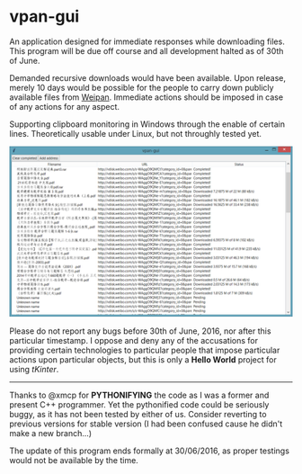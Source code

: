 
# vpan-gui

An application designed for immediate responses while downloading files. This
program will be due off course and all development halted as of 30th of June.

Demanded recursive downloads would have been available. Upon release, merely
10 days would be possible for the people to carry down publicly available files
from [Weipan](http://vdisk.weibo.com/). Immediate actions should be imposed in
case of any actions for any aspect.

Supporting clipboard monitoring in Windows through the enable of certain lines.
Theoretically usable under Linux, but not throughly tested yet.

![Image Placeholder](vpan-gui.png)

Please do not report any bugs before 30th of June, 2016, nor after this particular
timestamp. I oppose and deny any of the accusations for providing certain
technologies to particular people that impose particular actions upon particular
objects, but this is only a **Hello World** project for using *tKinter*.

----------------------------------------------------------------

Thanks to @xmcp for **PYTHONIFYING** the code as I was a former and present C++
programmer. Yet the pythonified code could be seriously buggy, as it has not been
tested by either of us. Consider reverting to previous versions for stable
version (I had been confused cause he didn't make a new branch...)

The update of this program ends formally at 30/06/2016, as proper testings would
not be available by the time.
